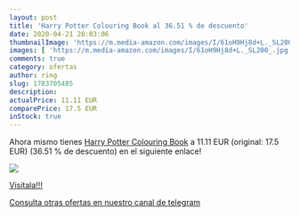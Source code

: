 ```yaml
---
layout: post
title: 'Harry Potter Colouring Book al 36.51 % de descuento'
date: 2020-04-21 20:03:06
thumbnailImage: 'https://m.media-amazon.com/images/I/61oH9Hj8d+L._SL200_.jpg'
images: [ 'https://m.media-amazon.com/images/I/61oH9Hj8d+L._SL200_.jpg' ]
comments: true
category: ofertas
author: ring
slug: 1783705485
description:
actualPrice: 11.11 EUR
comparePrice: 17.5 EUR
inStock: true
---
```


Ahora mismo tienes [Harry Potter Colouring Book](https://www.amazon.es/dp/1783705485/?tag=redken-21) a 11.11 EUR (original: 17.5 EUR) (36.51 %  de descuento) en el siguiente enlace!

[![](https://m.media-amazon.com/images/I/61oH9Hj8d+L._SL200_.jpg)](https://www.amazon.es/dp/1783705485/?tag=redken-21)

[Visítala!!!](https://www.amazon.es/dp/1783705485/?tag=redken-21)

[Consulta otras ofertas en nuestro canal de telegram](https://t.me/s/ofertas25)
